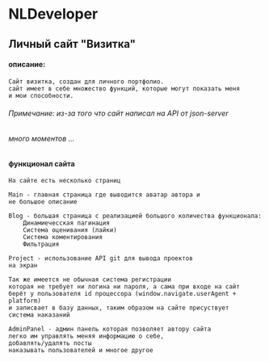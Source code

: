 # NLDeveloper
## Личный сайт "Визитка"
#### описание:
    Сайт визитка, создан для личного портфолио.
    сайт имеет в себе множество функций, которые могут показать меня
    и мои способности.

###### Примечание: из-за того что сайт написал на API от json-server
###### много моментов ...

#### функционал сайта
    На сайте есть несколько страниц
    
    Main - главная страница где выводится аватар автора и
    не большое описание
    
    Blog - большая страница с реализацией большого количества функционала:
        Динамиечесская пагинация
        Система оценивания (лайки)
        Система коментирования
        Фильтрация
    
    Project - использование API git для вывода проектов
    на экран

    Так же имеется не обычная система регистрации
    которая не требует ни логина ни пароля, а сама при входе на сайт
    берёт у пользователя id процессора (window.navigate.userAgent + platform)
    и записвает в базу данных, таким образом на сайте присуствует
    система наказаний

    AdminPanel - админ панель которая позволяет автору сайта
    легко им управлять меняя информацию о себе, 
    добавлять/удалять посты
    наказывать пользователей и многое другое
